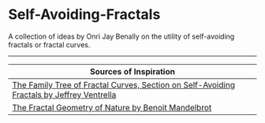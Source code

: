 # Self-Avoiding-Fractals
A collection of ideas by Onri Jay Benally on the utility of self-avoiding fractals or fractal curves.
_____________________________________________________________________________________________________
| Sources of Inspiration |
|-|
| [The Family Tree of Fractal Curves, Section on Self-Avoiding Fractals by Jeffrey Ventrella](http://www.fractalcurves.com/familytree/4.html) |
| [The Fractal Geometry of Nature by Benoit Mandelbrot](https://en.wikipedia.org/wiki/The_Fractal_Geometry_of_Nature) |
